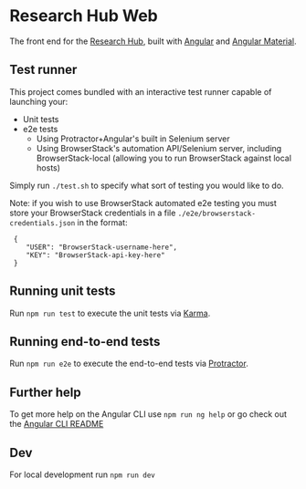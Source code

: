 # Research Hub Web
The front end for the [Research Hub](https://research-hub.auckland.ac.nz/), built with [Angular](https://angular.io/) and [Angular Material](https://material.angular.io/).

## Test runner

This project comes bundled with an interactive test runner capable of launching your:
 - Unit tests
 - e2e tests
    - Using Protractor+Angular's built in Selenium server
    - Using BrowserStack's automation API/Selenium server, including BrowserStack-local (allowing you to run BrowserStack against local hosts)

 Simply run `./test.sh` to specify what sort of testing you would like to do.
 
 Note: if you wish to use BrowserStack automated e2e testing you must store your BrowserStack credentials in a file `./e2e/browserstack-credentials.json` in the format:

```
 {
    "USER": "BrowserStack-username-here",
    "KEY": "BrowserStack-api-key-here"
 }
```

## Running unit tests

Run `npm run test` to execute the unit tests via [Karma](https://karma-runner.github.io).

## Running end-to-end tests

Run `npm run e2e` to execute the end-to-end tests via [Protractor](http://www.protractortest.org/).

## Further help

To get more help on the Angular CLI use `npm run ng help` or go check out the [Angular CLI README](https://github.com/angular/angular-cli/blob/master/README.md)

## Dev

For local development run `npm run dev`